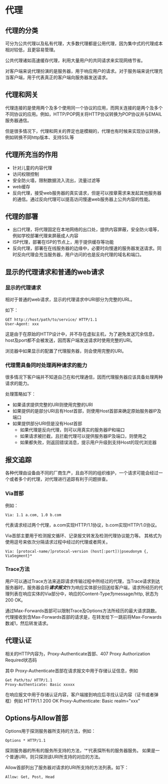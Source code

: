# 代理

## 代理的分类

可分为公共代理以及私有代理，大多数代理都是公用代理，因为集中式的代理成本相对较低，且更容易管理。

公共代理诸如高速缓存代理，利用大量用户的共同请求来实现网络节省。

对客户端来说代理扮演的是服务器，用于响应用户的请求。对于服务端来说代理充当客户端，用于代表真正的客户端向服务器发送请求。

## 代理和网关

代理连接的是使用两个及多个使用同一个协议的应用，而网关连接的是两个及多个不同协议的应用。例如，HTTP/POP网关将HTTP协议转换为POP协议并与EMAIL服务器通信。

但是很多情况下，代理和网关的界定也是模糊的，代理也有时候来实现协议转换，例如转换不同http版本、支持SSL等

## 代理所充当的作用

* 针对儿童的内容代理
* 访问权限控制
* 安全防火墙，限制数据流入流出，流量过滤等
* web缓存
* 反向代理，接受web服务器的真实请求，但是可以按章需求来发起其他服务器的通信。通过反向代理可以提高访问慢速web服务器上公共内容的性能。

## 代理的部署

* 出口代理，将代理固定在本地网络的出口处，提供内容屏蔽，安全防火墙等，例如学校部署代理来屏蔽成人内容
* ISP代理，部署在ISP的节点上，用于提供缓存等功能
* 反向代理，部署在在线服务器的边缘中，必要时向慢速的服务器发送请求。同时反向代理会充当服务器，用户访问的也是反向代理的域名和端口。


## 显示的代理请求和普通的web请求

### 显示的代理请求

相对于普通的web请求，显示的代理请求中URI部分为完整的URL。

如下：

    GET http://host/path/to/service/ HTTP/1.1
    User-Agent: xxx

这是由于在原始的HTTP设计中，并不存在虚拟主机，为了避免发送冗余信息，host及port都不会被发送，因而客户端发送请求时使用完整的URI。

浏览器中如果显示的配置了代理服务器，则会使用完整的URI。

### 代理需具备同时处理两种请求的能力

很多情况下客户端并不知道自己在和代理通信，因而代理服务器应该具备处理两种请求的能力。

处理策略如下：

* 如果请求提供完整的URI则使用完整的URI
* 如果提供的是部分URI且有Host首部，则使用Host首部来确定原始服务器IP及端口
* 如果提供部分URI但是没有Host首部
    * 如果代理是反向代理，则可以用真实的服务器IP和端口
    * 如果请求被拦截，且拦截代理可以提供服务器IP及端口，则使用之
    * 如果都失败，则返回错误消息，提示用户升级到支持Host的现代浏览器

## 报文追踪

各种代理由设备由不同的厂商生产，且由不同的组织维护，一个请求可能会经过一个或者多个的代理，对代理进行追踪有利于问题排查。

### Via首部

例如：

    Via: 1.1 a.com, 1.0 b.com

代表请求经过两个代理，a.com实现HTTP/1.1协议，b.com实现HTTP/1.0协议。

Via首部主要用于检测报文循环、记录报文转发及检测代理协议能力等。
其格式为使用逗号来依次分隔请求过程中经过的代理或者网关。

    Via: [protocal-name/]protocal-version (host[:port])|pseudonym {, ViaSegment}*

### Trace方法

用户可以通过Trace方法来追踪请求传输过程中所经过的代理，当Trace请求到达服务器时，服务器会将***请求报文***作为响应实体部分回送给客户端，请求所经历的代理列表在响应实体的Via部分中，响应的Content-Type为message/http, 状态为200 OK。

通过Max-Forwards首部可以限制Trace及Options方法所经历的最大请求跳数。代理接收到含Max-Forwards首部的请求是，在转发给下一跳前将Max-Forwards数减1，然后转发请求。

## 代理认证

相关的HTTP内容为，Proxy-Authenticate首部、407 Proxy Authorization Required状态码

其中 Proxy-Authenticate首部在请求报文中用于存储认证信息，例如

    Get Path/to/ HTTP/1.1
    Proxy-Authenticate: Basic xxxxx

在响应报文中用于存储认证内容，客户端接到响应后寻找认证内容（证书或者弹框）例如
    HTTP/1.1 200 OK
    Proxy-Authenticate: Basic realm="xxx"

## Options与Allow首部

Options用于探测服务器所支持的方法，例如：

    Options * HTTP/1.1

探测服务器的所有的服务所支持的方法，‘*’代表探所有的服务器服务。
如果是一个普通URI，则只探测该URI所支持的对应的方法。

Allow首部列出了服务器对请求的URI所支持的方法列表。如下：

    Allow: Get, Post, Head


